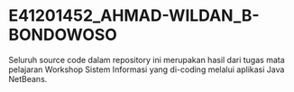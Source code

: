 # E41201452_AHMAD-WILDAN_B-BONDOWOSO

Seluruh source code dalam repository ini merupakan hasil dari tugas mata pelajaran Workshop Sistem Informasi yang di-coding melalui aplikasi Java NetBeans.
